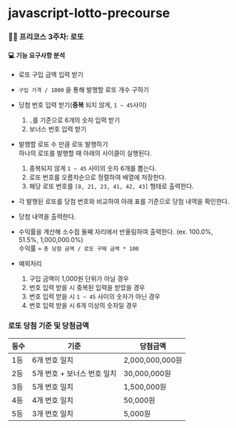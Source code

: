 # javascript-lotto-precourse

### 🙏🏻 프리코스 3주차: 로또

#### 💻 기능 요구사항 분석

- 로또 구입 금액 입력 받기
- `구입 가격 / 1000` 을 통해 발행할 로또 개수 구하기
- 당첨 번호 입력 받기(**중복** 되지 않게, `1 ~ 45`사이)
  1. `,`를 기준으로 6개의 숫자 입력 받기
  2. 보너스 번호 입력 받기
- 발행할 로또 수 만큼 로또 발행하기  
  하나의 로또를 발행할 때 아래의 사이클이 실행된다.
  1. 중복되지 않게 `1 ~ 45` 사이의 숫자 6개를 뽑는다.
  2. 로또 번호를 오름차순으로 정렬하여 배열에 저장한다.
  3. 해당 로또 번호를 `[8, 21, 23, 41, 42, 43]` 형태로 출력한다.
- 각 발행된 로또를 당첨 번호와 비교하여 아래 표를 기준으로 당첨 내역을 확인한다.
- 당첨 내역을 출력한다.
- 수익률을 계산해 소수점 둘째 자리에서 반올림하여 출력한다. (ex. 100.0%, 51.5%, 1,000,000.0%)  
  수익률 = `총 당첨 금액 / 로또 구매 금액 * 100`

- 예외처리
  1. 구입 금액이 1,000원 단위가 아닐 경우
  2. 번호 입력 받을 시 중복된 입력을 받았을 경우
  3. 번호 입력 받을 시 `1 ~ 45` 사이의 숫자가 아닌 경우
  4. 번호 입력 받을 시 6개 이상의 숫자일 경우

### 로또 당첨 기준 및 당첨금액

| 등수 | 기준                        | 당첨금액        |
| ---- | --------------------------- | --------------- |
| 1등  | 6개 번호 일치               | 2,000,000,000원 |
| 2등  | 5개 번호 + 보너스 번호 일치 | 30,000,000원    |
| 3등  | 5개 번호 일치               | 1,500,000원     |
| 4등  | 4개 번호 일치               | 50,000원        |
| 5등  | 3개 번호 일치               | 5,000원         |

